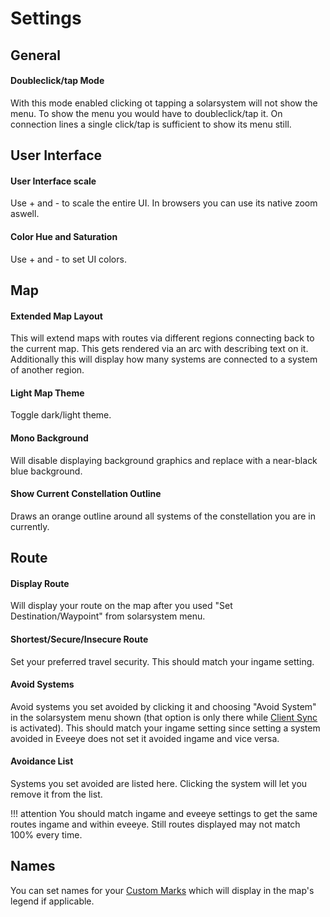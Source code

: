 # Settings

## General
#### Doubleclick/tap Mode
With this mode enabled clicking ot tapping a solarsystem will not show the menu. To show the menu you would have to doubleclick/tap it. On connection lines a single click/tap is sufficient to show its menu still.

## User Interface
#### User Interface scale
Use + and - to scale the entire UI. In browsers you can use its native zoom aswell.
#### Color Hue and Saturation
Use + and - to set UI colors.

## Map
#### Extended Map Layout
This will extend maps with routes via different regions connecting back to the current map. This gets rendered via an arc with describing text on it.
Additionally this will display how many systems are connected to a system of another region.
#### Light Map Theme
Toggle dark/light theme.
#### Mono Background
Will disable displaying background graphics and replace with a near-black blue background.
#### Show Current Constellation Outline
Draws an orange outline around all systems of the constellation you are in currently.

## Route
#### Display Route
Will display your route on the map after you used "Set Destination/Waypoint" from solarsystem menu.
#### Shortest/Secure/Insecure Route
Set your preferred travel security. This should match your ingame setting.
#### Avoid Systems
Avoid systems you set avoided by clicking it and choosing "Avoid System" in the solarsystem menu shown (that option is only there while [Client Sync](https://eveeyeechoes.readthedocs.io/en/latest/sync/client-synchronisation/) is activated). This should match your ingame setting since setting a system avoided in Eveeye does not set it avoided ingame and vice versa. 
#### Avoidance List
Systems you set avoided are listed here. Clicking the system will let you remove it from the list.

!!! attention
    You should match ingame and eveeye settings to get the same routes ingame and within eveeye. Still routes displayed may not match 100% every time.

## Names
You can set names for your [Custom Marks](https://eveeyeechoes.readthedocs.io/en/latest/sharing/custom-marks/) which will display in the map's legend if applicable.

<!--stackedit_data:
eyJoaXN0b3J5IjpbLTMwOTE1NDU5OSwtMTMwNzc0NzE2MCwtMj
A1MDMyNjIxNiwxMjE5MzgzNTE2LC04NDY5NTM3NjIsLTYwMTg3
NDk1Niw4MDA0NDY3ODUsMTk5MDE2MTgyOSwyODc5NDEyMzksMT
MzNDM4NzUwNiwtMTM5NzUyNzMzNCwxMjIyODc2MjU1LC0zMzM4
NzUxOTksMTM1OTk5OTY0NSwxNzk5MTg1MTk2LDEzMTE3NDI0OD
QsMTgzMjE1NjI4Nl19
-->